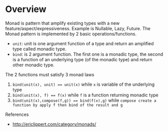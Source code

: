 # Overview

Monad is pattern that amplify existing types with a new feature/aspect/expressiveness. Example is Nullable, Lazy, Future.
The Monad pattern is implemented by 2 basic operations/functions.

* `unit`: unit is one argument function of a type and return an amplified type called monadic type.
* `bind`: is 2 argument function. The first one is a monadic type, the second is a function of an underlying type (of the monadic type) and return other monadic type.

The 2 functions must satisfy 3 monad laws

1. `bind(unit(x), unit) == unit(x)` while `x` is variable of the underlying type
2. `bind(unit(x), f) == f(x)` while `f` is a function returning monadic type
3. `bind(unit(x),compose(f,g)) == bind(f(x),g)` while `compose create a function by apply f then bind of the result and g`

References

* http://ericlippert.com/category/monads/
